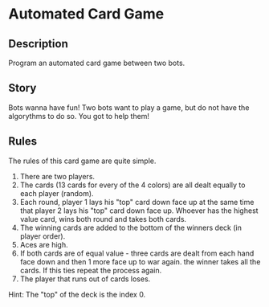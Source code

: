 # Automated Card Game

## Description

Program an automated card game between two bots.

## Story

Bots wanna have fun! Two bots want to play a game, but do not have the algorythms to do so. You got to help them!

## Rules

The rules of this card game are quite simple.

1. There are two players.
2. The cards (13 cards for every of the 4 colors) are all dealt equally to each player (random).
3. Each round, player 1 lays his "top" card down face up at the same time that player 2 lays his "top" card down face up. Whoever has the highest value card, wins both round and takes both cards.
4. The winning cards are added to the bottom of the winners deck (in player order).
5. Aces are high.
6. If both cards are of equal value - three cards are dealt from each hand face down and then 1 more face up to war again. the winner takes all the cards. If this ties repeat the process again.
7. The player that runs out of cards loses.

Hint: The "top" of the deck is the index 0.